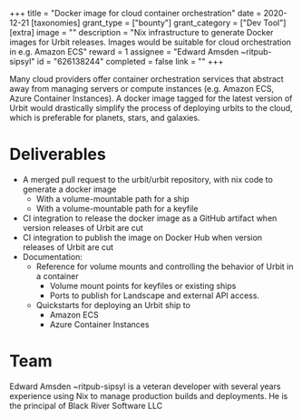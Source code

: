 +++
title = "Docker image for cloud container orchestration"
date = 2020-12-21
[taxonomies]
grant_type = ["bounty"]
grant_category = ["Dev Tool"]
[extra]
image = ""
description = "Nix infrastructure to generate Docker images for Urbit releases. Images would be suitable for cloud orchestration in e.g. Amazon ECS"
reward = 1
assignee = "Edward Amsden ~ritpub-sipsyl"
id = "626138244"
completed = false
link = ""
+++

Many cloud providers offer container orchestration services that abstract away from managing servers or compute instances (e.g. Amazon ECS, Azure Container Instances). A docker image tagged for the latest version of Urbit would drastically simplify the process of deploying urbits to the cloud, which is preferable for planets, stars, and galaxies.

# Deliverables
- A merged pull request to the urbit/urbit repository, with nix code to generate a docker image
  * With a volume-mountable path for a ship
  * With a volume-mountable path for a keyfile
- CI integration to release the docker image as a GitHub artifact when version releases of Urbit are cut
- CI integration to publish the image on Docker Hub when version releases of Urbit are cut
- Documentation:
  - Reference for volume mounts and controlling the behavior of Urbit in a container
    * Volume mount points for keyfiles or existing ships
    * Ports to publish for Landscape and external API access.
  - Quickstarts for deploying an Urbit ship to
    - Amazon ECS
    - Azure Container Instances

# Team
Edward Amsden ~ritpub-sipsyl is a veteran developer with several years experience using Nix to manage production builds and deployments. He is the principal of Black River Software LLC
    
